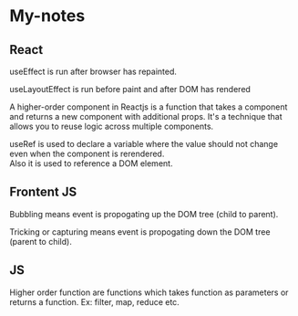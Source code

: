 # My-notes

## React
useEffect is run after browser has repainted.

useLayoutEffect is run before paint and after DOM has rendered

A higher-order component in Reactjs is a function that takes a component and returns a new component with additional props. It's a technique that allows you to reuse logic across multiple components.

useRef is used to declare a variable where the value should not change even when the component is rerendered. \
Also it is used to reference a DOM element.

## Frontent JS
Bubbling means event is propogating up the DOM tree (child to parent).

Tricking or capturing means event is propogating down the DOM tree (parent to child).

## JS
Higher order function are functions which takes function as parameters or returns a function. Ex: filter, map, reduce etc.
